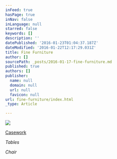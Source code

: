 ```yaml
---
inFeed: true
hasPage: true
inNav: false
inLanguage: null
starred: false
keywords: []
description: ''
datePublished: '2016-01-23T01:04:37.187Z'
dateModified: '2016-01-22T12:17:29.031Z'
title: Fine Furniture
author: []
sourcePath: _posts/2016-01-17-fine-furniture.md
published: true
authors: []
publisher:
  name: null
  domain: null
  url: null
  favicon: null
url: fine-furniture/index.html
_type: Article

---
```

![](https://s3-us-west-2.amazonaws.com/the-grid-img/p/39d27634103ad9368553283b25005104a66a717d.jpg)

[Casework][0]

_Tables_

_Chair_

[0]: null